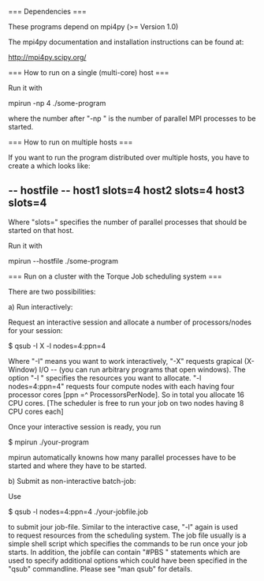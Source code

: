 
=== Dependencies ===

These programs depend on mpi4py (>= Version 1.0)

The mpi4py documentation and installation instructions 
can be found at:

   http://mpi4py.scipy.org/

=== How to run on a single (multi-core) host ===

Run it with 

 mpirun -np 4 ./some-program

where the number after "-np " is the number of parallel MPI 
processes to be started.


=== How to run on multiple hosts ===

If you want to run the program distributed over multiple hosts, 
you have to create a <hostfile> which looks like:

-- hostfile --
host1   slots=4
host2   slots=4
host3   slots=4
--------------

Where "slots=" specifies the number of parallel processes that should be
started on that host.

Run it with

  mpirun --hostfile <hostfile> ./some-program


=== Run on a cluster with the Torque Job scheduling system ===

There are two possibilities:

a) Run interactively:

Request an interactive session and allocate a number of processors/nodes for 
your session:

 $ qsub -I X -l nodes=4:ppn=4

Where "-I" means you want to work interactively, "-X" requests grapical
(X-Window) I/O -- (you can run arbitrary programs that open windows).  The
option "-l " specifies the resources you want to allocate.  "-l nodes=4:ppn=4"
requests four compute nodes with each having four processor cores 
[ppn =^ ProcessorsPerNode].  So in total you allocate 16 CPU cores. 
[The scheduler is free to run your job on two nodes having 8 CPU cores each]

Once your interactive session is ready, you run 

 $ mpirun ./your-program
  
mpirun automatically knowns how many parallel processes have to be started and
where they have to be started.

b) Submit as non-interactive batch-job:

Use 

 $ qsub -l nodes=4:ppn=4 ./your-jobfile.job

to submit jour job-file. Similar to the interactive case, "-l" again is used  
to request resources from the scheduling system. The job file usually is a 
simple shell script which specifies the commands to be run once your job 
starts. In addition, the jobfile can contain "#PBS <something>" statements
which are used to specify additional options which could have been specified 
in the "qsub" commandline. Please see "man qsub" for details.

